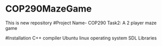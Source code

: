 # COP290MazeGame
This is new repository
#Project Name- 
    COP290 
    Task2: A 2 player maze game
    
#Installation
    C++ compiler
    Ubuntu linux operating system
    SDL Libraries
    
    
    
